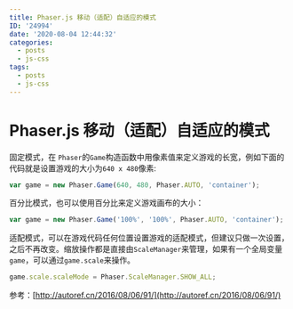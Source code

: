 ```yaml
---
title: Phaser.js 移动（适配）自适应的模式
ID: '24994'
date: '2020-08-04 12:44:32'
categories:
  - posts
  - js-css
tags:
  - posts
  - js-css
---
```


# Phaser.js 移动（适配）自适应的模式

固定模式，在 `Phaser`的`Game`构造函数中用像素值来定义游戏的长宽，例如下面的代码就是设置游戏的大小为`640 x 480`像素:

``` js 
var game = new Phaser.Game(640, 480, Phaser.AUTO, 'container');
```

百分比模式，也可以使用百分比来定义游戏画布的大小：

``` js 
var game = new Phaser.Game('100%', '100%', Phaser.AUTO, 'container');
```

适配模式，可以在游戏代码任何位置设置游戏的适配模式，但建议只做一次设置，之后不再改变。缩放操作都是直接由`ScaleManager`来管理，如果有一个全局变量`game`，可以通过`game.scale`来操作。

``` js 
game.scale.scaleMode = Phaser.ScaleManager.SHOW_ALL;
```

参考：[http://autoref.cn/2016/08/06/91/](http://autoref.cn/2016/08/06/91/)
 
 
 
 
 
 
 
 
 
 
 
 
 
 
 
 
 
 
 
 
 
 
 
